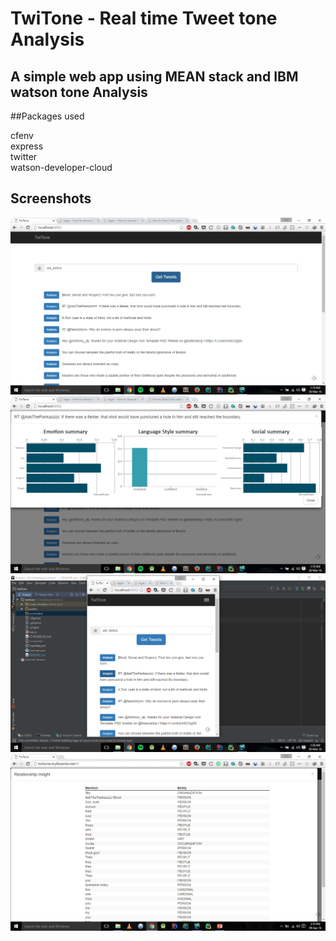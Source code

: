 # TwiTone - Real time Tweet tone Analysis
## A simple web app using MEAN stack and IBM watson tone Analysis 

##Packages used 


cfenv <br>
express <br>
twitter <br>
watson-developer-cloud <br>

## Screenshots

![Phone Screenshot](screenshot/shot1.png?raw=true)
![Phone Screenshot](screenshot/shot2.png?raw=true)
![Phone Screenshot](screenshot/shot3.png?raw=true)
![Phone Screenshot](screenshot/shot4.png?raw=true)